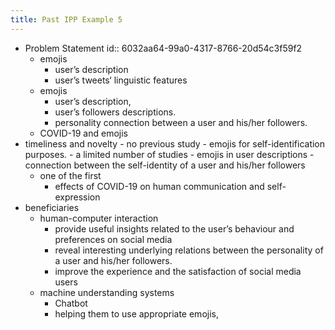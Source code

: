 ```yaml
---
title: Past IPP Example 5
---
```


- Problem Statement
  id:: 6032aa64-99a0-4317-8766-20d54c3f59f2
	- emojis
		- user’s description
		- user’s tweets‘ linguistic features
	- emojis
		- user’s description,
		- user’s followers descriptions.
		- personality connection between a user and his/her followers.
	- COVID-19 and emojis
- timeliness and novelty
		- no previous study
			- emojis for self-identification purposes.
		- a limited number of studies
			- emojis in user descriptions
			- connection between the self-identity of a user and his/her followers
	- one of the first
		- effects of COVID-19 on human communication and self-expression
- beneficiaries
	- human-computer interaction
		- provide useful insights related to the user’s behaviour and preferences on social media
		- reveal interesting underlying relations between the personality of a user and his/her followers.
		- improve the experience and the satisfaction of social media users
	- machine understanding systems
		- Chatbot
		- helping them to use appropriate emojis,